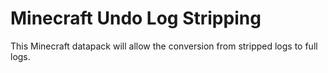 # Minecraft Undo Log Stripping
 This Minecraft datapack will allow the conversion from stripped logs to full logs.
